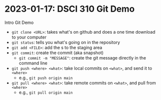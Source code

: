 # 2023-01-17: DSCI 310 Git Demo

Intro Git Demo

- `git clone <URL>`: takes what's on github and does a one time download to your computer
- `git status`: tells you what's going on in the repository
- `git add <FILE>`: add the <FILE>s to the staging area
- `git commit`: create the commit (aka snapshot)
  - `git commit -m "MESSAGE"`: create the git message directly in the command line
- `git push <where> <what>`: take local commits on `<what>`, and send it to `<where>`
  - e.g., `git push origin main`
- `git pull <where> <what>`: take remote commits on `<what>`, and pull from `<where>`
  - e.g., `git pull origin main`
